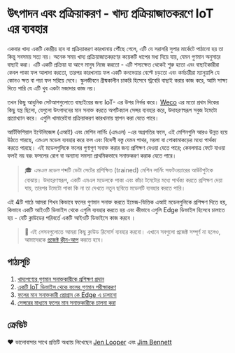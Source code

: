 # উৎপাদন এবং প্রক্রিয়াকরণ - খাদ্য প্রক্রিয়াজাতকরণে IoT এর ব্যবহার 

একবার খাদ্য একটি কেন্দ্রীয় হাব বা প্রক্রিয়াকরণ কারখানায় পৌঁছে গেলে, এটি যে সরাসরি সুপার মার্কেটে পাঠানো হয় তা কিন্তু সবসময় সত্য নয়। অনেক সময় খাদ্য প্রক্রিয়াজাতকরণের কয়েকটি ধাপের মধ্য দিয়ে যায়, যেমন গুণমান অনুসারে বাছাই করা। এটি একটি প্রক্রিয়া যা আগে মানুষ নিজে করতো - এটি শস্যক্ষেত থেকেই শুরু হতো এবং  বাছাইকারীরা কেবল পাকা ফল আলাদা করতো, তারপর কারখানায় ফল একটি কনভেয়ার বেল্টে চড়তো এবং কর্মচারীরা ম্যানুয়ালি যে কোনও ক্ষত বা পচা ফল সরিয়ে দেবে। স্কুলজীবনে গ্রীষ্মকালীন চাকরি হিসেবে স্ট্রবেরি বাছাই করার কাজ করে, আমি সাক্ষ্য দিতে পারি যে এটি খুব একটা মজাদার কাজ নয়।

তখন কিছু আধুনিক সেটআপগুলোতে বাছাইয়ের জন্য IoT- এর উপর নির্ভর করে। [Weco](https://wecotek.com) এর মতো প্রথম দিকের কিছু যন্ত্র ছিলো, যেগুলো উৎপাদনের মান সনাক্ত করতে অপটিক্যাল সেন্সর ব্যবহার করে, উদাহরণস্বরূপ সবুজ টমেটো প্রত্যাখ্যান করে। এগুলি খামারেইবা প্রক্রিয়াকরণ কারখানায় স্থাপন করা যেতে পারে।

আর্টিফিশিয়াল ইন্টেলিজেন্স (এআই) এবং মেশিন লার্নিং (এমএল) -এর অগ্রগতির ফলে, এই মেশিনগুলি আরও উন্নত হয়ে উঠতে পারছে, এমএল মডেল ব্যবহার করে ফল এবং বিদেশী বস্তু যেমন পাথর, ময়লা বা পোকামাকড়ের মধ্যে পার্থক্য করতে পারছে। এই মডেলগুলিকে ফলের গুণাগুণ সনাক্ত করার জন্য প্রশিক্ষণ দেওয়া যেতে পারে; কেবলমাত্র ফেটে যাওয়া ফলই নয় বরং ফসলের রোগ বা অন্যান্য সমস্যা প্রাথমিকভাবে সনাক্তকরণ করাক যেতে পারে।

> 🎓 *এমএল মডেল*  শব্দটি ডেটা সেটের প্রশিক্ষিত (trained) মেশিন লার্নিং সফটওয়্যারের আউটপুটকে বোঝায়। উদাহরণস্বরূপ, একটি এমএল মডেলকে পাকা এবং কাঁচা টমেটোর মধ্যে পার্থক্য করতে প্রশিক্ষণ দেয়া যায়, তারপর টমেটো পাকা কি না তা দেখতে নতুন ছবিতে মডেলটি ব্যবহার করতে পারি।

এই 4টি পাঠে আমরা শিখব কিভাবে ফলের গুণমান সনাক্ত করতে ইমেজ-ভিত্তিক এআই মডেলগুলিকে প্রশিক্ষণ দিতে হয়, কিভাবে একটি আইওটি ডিভাইস থেকে এগুলি ব্যবহার করতে হয় এবং কীভাবে এগুলি Edge ডিভাইস হিসেবে চালাতে হয় - যেটি ক্লাউডের পরিবর্তে একটি আইওটি ডিভাইসে কাজ করবে ।

> 💁  এই লেসনগুলোতে আমরা কিছু ক্লাউড রিসোর্স ব্যবহার করবো। এখানে সবগুলো প্রজেক্ট সম্পূর্ণ না হলেও, আমাদেরকে [প্রজেক্ট ক্লীন-আপ](../translations/clean-up.bn.md) করতে হবে।

## পাঠ্যসূচি

1. [খাদ্যপণ্যের গুণমান সনাক্তকারীকে প্রশিক্ষণ প্রদান](./lessons/1-train-fruit-detector/translations/README.bn.md)
1. [একটি IoT ডিভাইস থেকে ফলের গুণমান পরীক্ষাকরণ](./lessons/2-check-fruit-from-device/translations/README.bn.md)
1. [ফলের মান সনাক্তকারী প্রোগ্রাম কে Edge এ চালানো](./lessons/3-run-fruit-detector-edge/translations/README.bn.md)
1. [সেন্সরের মাধ্যমে  ফলের মান সনাক্তকারীকে চালনা করা](./lessons/4-trigger-fruit-detector/translations/README.bn.md)

## ক্রেডিট

♥️ ভালোবাসার সাথে প্রতিটি অধ্যায় লিখেছেন  [Jen Looper](https://github.com/jlooper) এবং [Jim Bennett](https://GitHub.com/JimBobBennett)


